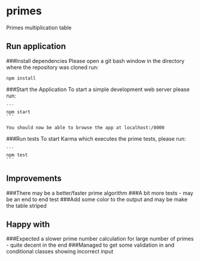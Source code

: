 # primes
Primes multiplication table

## Run application

###Install dependencies
   Please open a git bash window in the directory where the repository was cloned
   run:
   ```
   npm install
   ```

###Start the Application
    To start a simple development web server please run:

    ```
    npm start
    ```

    You should now be able to browse the app at localhost:/8000

###Run tests
    To start Karma which executes the prime tests, please run:

    ```
    npm test
    ```

## Improvements

###There may be a better/faster prime algorithm
###A bit more tests - may be an end to end test
###Add some color to the output and may be make the table striped

## Happy with

###Expected a slower prime number calculation for large number of primes - quite decent in the end
###Managed to get some validation in and conditional classes showing incorrect input